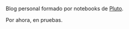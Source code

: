 Blog personal formado por notebooks de [Pluto](https://github.com/fonsp/Pluto.jl).

Por ahora, en pruebas.